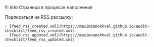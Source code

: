 !!! info
    Страница в процессе наполнения


Подписаться на RSS рассылку:

    - [feed_rss_created.xml](https://maximsamokhval.github.io/audit-checklist/feed_rss_created.xml)
    - [feed_rss_updated.xml](https://maximsamokhval.github.io/audit-checklist/feed_rss_updated.xml)